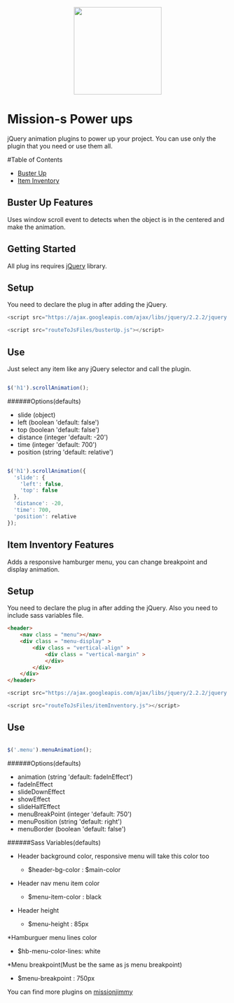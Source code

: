 
<p align="center">
  <img src="http://missionjimmy.com/images/logo-v2.svg" height="200">
</p>

# Mission-s Power ups

jQuery animation plugins to power up your project.
You can use only the plugin that you need or use them all.

#Table of Contents

- [Buster Up](#buster-up-features)
- [Item Inventory](#item-inventory)

## Buster Up Features
Uses window scroll event to detects when the object is in the centered and make the animation.


## Getting Started

All plug ins requires [jQuery](https://jquery.com/) library.

## Setup

You need to declare the plug in after adding the jQuery.

```javascript
<script src="https://ajax.googleapis.com/ajax/libs/jquery/2.2.2/jquery.min.js"></script>

<script src="routeToJsFiles/busterUp.js"></script>
```

## Use

Just select any item like any jQuery selector and call the plugin.

```javascript

$('h1').scrollAnimation();

```
######Options(defaults)

*   slide       (object)
 *  left    (boolean 'default: false')
 *  top     (boolean 'default: false')
*   distance    (integer 'default: -20')
*   time        (integer 'default: 700')
*   position    (string 'default: relative')

```javascript

$('h1').scrollAnimation({
  'slide': {
    'left': false,
    'top': false
  },
  'distance': -20,
  'time': 700,
  'position': relative
});

```



## Item Inventory Features
Adds a responsive hamburger menu, you can change breakpoint and display animation.

## Setup

You need to declare the plug in after adding the jQuery. Also you need to include sass variables file.

```html
<header>
    <nav class = "menu"></nav>
    <div class = "menu-display" >
        <div class = "vertical-align" >
            <div class = "vertical-margin" >
            </div>
        </div>
    </div>
</header>
```

```javascript
<script src="https://ajax.googleapis.com/ajax/libs/jquery/2.2.2/jquery.min.js"></script>

<script src="routeToJsFiles/itemInventory.js"></script>
```

## Use

```javascript

$('.menu').menuAnimation();

```


######Options(defaults)

*  animation (string 'default: fadeInEffect')
 * fadeInEffect
 * slideDownEffect
 * showEffect
 * slideHalfEffect
*  menuBreakPoint (integer 'default: 750')
*  menuPosition (string 'default: right')
*  menuBorder (boolean 'default: false')



######Sass Variables(defaults)

* Header background color, responsive menu will take this color too
  * $header-bg-color    : $main-color

* Header nav menu item color
  * $menu-item-color    : black

* Header height
  * $menu-height        : 85px

*Hamburguer menu lines color
* $hb-menu-color-lines: white

*Menu breakpoint(Must be the same as js menu breakpoint)
* $menu-breakpoint    : 750px







You can find more plugins on [missionjimmy](http://missionjimmy.com/projects/mission-s-plugins/)
